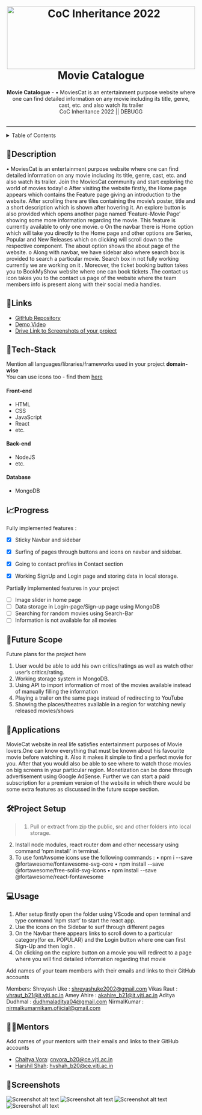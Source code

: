 <h1 align="center">
  <a href="https://github.com/CommunityOfCoders/Inheritance-2022">
    <img src="https://res.cloudinary.com/dn6vz8exv/image/upload/v1665664791/inh_zzefoy.jpg" alt="CoC Inheritance 2022" width="500" height="166">
  </a>
  <br>
  Movie Catalogue
</h1>

<div align="center">
   <strong>Movie Catalogue</strong> - •	MoviesCat is an entertainment purpose website where one can find detailed information on any movie including its title, genre, cast, etc. and also watch its trailer<br>
  CoC Inheritance 2022 || DEBUGG <br> <br>
</div>
<hr>

<details>
<summary>Table of Contents</summary>

- [Description](#description)
- [Links](#links)
- [Tech Stack](#tech-stack)
- [Progress](#progress)
- [Future Scope](#future-scope)
- [Applications](#applications)
- [Project Setup](#project-setup)
- [Usage](#usage)
- [Team Members](#team-members)
- [Mentors](#mentors)
- [Screenshots](#screenshots)

</details>

## 📝Description

•	MoviesCat is an entertainment purpose website where one can find detailed information on any movie including its title, genre, cast, etc. and also watch its trailer. Join the MoviesCat community and start exploring the world of movies today!
o	After visiting the website firstly, the Home page appears which contains the Feature page giving an introduction to the website. After scrolling there are tiles containing the movie’s poster, title and a short description which is shown after hovering it. An explore button is also provided which opens another page named ‘Feature-Movie Page’ showing some more information regarding the movie. This feature is currently available to only one movie.
o	On the navbar there is Home option which will take you directly to the Home page and other options are Series, Popular and New Releases which on clicking will scroll down to the respective component. The about option shows the about page of the website.
o	Along with navbar, we have sidebar also where search box is provided to search a particular movie. Search box in not fully working currently we are working on it . Moreover, the ticket booking button takes you  to BookMyShow website where one can book tickets .The contact us icon takes you to the contact us page of the website where the team members info is present along with their social media handles.



## 🔗Links

- [GitHub Repository](https://github.com/shrey9767/Web-Dev-Projects)
- [Demo Video](https://drive.google.com/drive/folders/1-RAhOrjrPYe_1JefYNfrnL3ZixzuCiJ_?usp=share_link)
- [Drive Link to Screenshots of your project](https://drive.google.com/drive/folders/14cDHOqgo4coYIb7l8oofSmVQHSIJQTWV?usp=sharing)


## 🤖Tech-Stack

Mention all languages/libraries/frameworks used in your project **domain-wise**   
You can use icons too - find them [here](https://github.com/get-icon/geticon) 

#### Front-end
- HTML
- CSS
- JavaScript
- React
- etc.

#### Back-end
- NodeJS
- etc.

#### Database
- MongoDB


## 📈Progress

Fully implemented features :

- [x] 	Sticky Navbar and sidebar 
- [x] Surfing of pages through buttons and icons on navbar and sidebar.
 - [x] Going to contact profiles in Contact section
- [x] Working SignUp and Login page and storing data in local storage.
	

	

Partially implemented features in your project

- [ ] 	Image slider in home page
- [ ] 	Data storage in Login-page/Sign-up page using MongoDB
- [ ] 	Searching for random movies using Search-Bar
- [ ] Information is not available for all movies

## 🔮Future Scope

 Future plans for the project here

1)	User would be able to add his own critics/ratings as well as watch other user’s critics/rating.
2)	Working storage system in MongoDB.
3)	Using API to import information of most of the movies available instead of manually filling the information
4)	Playing a trailer on the same page instead of redirecting to YouTube
5)	Showing the places/theatres available in a region for watching newly released movies/shows


## 💸Applications

MovieCat website in real life satisfies entertainment purposes of Movie lovers.One can know everything that must be known about his favourite movie before watching it. Also it makes it simple to find a perfect movie for you. After that you would also be able to see where to watch those movies on big screens in your particular region.
    Monetization can be done through advertisement using Google AdSense. Further we can start a paid subscription for a premium version of the website in which there would be some extra features as discussed in the future scope section.

## 🛠Project Setup

>1)	Pull or extract from zip the public, src and other folders into local storage.
2)	Install node modules, react router dom and other necessary using command ‘npm install’ in terminal.
3)	To use fontAwsome icons use the following commands : 
•	npm i --save @fortawesome/fontawesome-svg-core
•	npm install --save @fortawesome/free-solid-svg-icons
•	npm install --save @fortawesome/react-fontawesome

## 💻Usage

1)	After setup firstly open the folder using VScode and open terminal and type command ‘npm start’ to start the react app.
2)	Use the icons on the Sidebar  to surf through different pages 
3)	On the Navbar there appears links to scroll down to a particular category(for ex. POPULAR) and the Login button where one can first Sign-Up and then login .
4)	On clicking on the explore button on a movie you will  redirect to a page where you will find detailed information regarding that movie


Add names of your team members with their emails and links to their GitHub accounts

 Members:
Shreyash Uke : shreyashuke2002@gmail.com
Vikas Raut : vhraut_b21@it.vjti.ac.in
Amey Ahire : akahire_b21@it.vjti.ac.in
Aditya Dudhmal : dudhmaladitya04@gmail.com
NirmalKumar : nirmalkumarnikam.ofiicial@gmail.com            


## 👨‍🏫Mentors

Add names of your mentors with their emails and links to their GitHub accounts

- [Chaitya Vora](https://github.com/): cnvora_b20@ce.vjti.ac.in
- [Harshil Shah](https://github.com/): hvshah_b20@ce.vjti.ac.in

## 📱Screenshots


![Screenshot alt text](https://cdn.discordapp.com/attachments/1018882626259538005/1070763600450441367/Screenshot_305.png)
![Screenshot alt text](https://cdn.discordapp.com/attachments/1018882626259538005/1070764047059922944/Screenshot_306.png)
![Screenshot alt text](https://cdn.discordapp.com/attachments/1018882626259538005/1070764338635341936/Screenshot_309.png)
![Screenshot alt text](https://cdn.discordapp.com/attachments/1018882626259538005/1070764338987683862/Screenshot_311.png)


